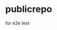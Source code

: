 # publicrepo
for e2e test


































































































































































































































































































































































































































































































































































































































































































































































































































































































































































































































































































































































































































































































































































































































































































































































































































































































































































































































































































































































































































































































































































































































































